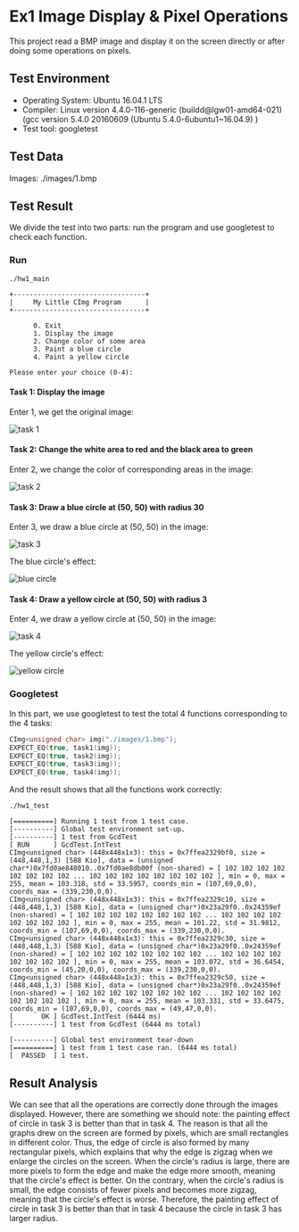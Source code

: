 # Ex1 Image Display & Pixel Operations

This project read a BMP image and display it on the screen directly or after doing some operations on pixels.

## Test Environment

+ Operating System: Ubuntu 16.04.1 LTS
+ Compiler:  Linux version 4.4.0-116-generic (buildd@lgw01-amd64-021) (gcc version 5.4.0 20160609 (Ubuntu 5.4.0-6ubuntu1~16.04.9) )
+ Test tool: googletest

## Test Data

Images: ./images/1.bmp

## Test Result

We divide the test into two parts: run the program and use googletest to check each function.

### Run

```shell
./hw1_main

+---------------------------------+
|     My Little CImg Program      |
+---------------------------------+

      0. Exit                      
      1. Display the image         
      2. Change color of some area
      3. Paint a blue circle       
      4. Paint a yellow circle     

Please enter your choice (0-4):
```

#### Task 1: Display the image

Enter 1, we get the original image:

![task 1](./images/Task1.png)

#### Task 2: Change the white area to red and the black area to green

Enter 2, we change the color of corresponding areas in the image:

![task 2](./images/Task2.png)

#### Task 3: Draw a blue circle at (50, 50) with radius 30

Enter 3, we draw a blue circle at (50, 50) in the image:

![task 3](./images/Task3_1.png)

The blue circle's effect:

![blue circle](./images/Task3_2.png)

#### Task 4: Draw a yellow circle at (50, 50) with radius 3

Enter 4, we draw a yellow circle at (50, 50) in the image:

![task 4](./images/Task4_1.png)

The yellow circle's effect:

![yellow circle](./images/Task4_2.png)

### Googletest

In this part, we use googletest to test the total 4 functions corresponding to the 4 tasks:

```c++
CImg<unsigned char> img("./images/1.bmp");
EXPECT_EQ(true, task1(img));
EXPECT_EQ(true, task2(img));
EXPECT_EQ(true, task3(img));
EXPECT_EQ(true, task4(img));
```

And the result shows that all the functions work correctly:

```shell
./hw1_test

[==========] Running 1 test from 1 test case.
[----------] Global test environment set-up.
[----------] 1 test from GcdTest
[ RUN      ] GcdTest.IntTest
CImg<unsigned char> (448x448x1x3): this = 0x7ffea2329bf0, size = (448,448,1,3) [588 Kio], data = (unsigned char*)0x7fd0ae848010..0x7fd0ae8db00f (non-shared) = [ 102 102 102 102 102 102 102 102 ... 102 102 102 102 102 102 102 102 ], min = 0, max = 255, mean = 103.318, std = 33.5957, coords_min = (107,69,0,0), coords_max = (339,230,0,0).
CImg<unsigned char> (448x448x1x3): this = 0x7ffea2329c10, size = (448,448,1,3) [588 Kio], data = (unsigned char*)0x23a29f0..0x24359ef (non-shared) = [ 102 102 102 102 102 102 102 102 ... 102 102 102 102 102 102 102 102 ], min = 0, max = 255, mean = 101.22, std = 31.9812, coords_min = (107,69,0,0), coords_max = (339,230,0,0).
CImg<unsigned char> (448x448x1x3): this = 0x7ffea2329c30, size = (448,448,1,3) [588 Kio], data = (unsigned char*)0x23a29f0..0x24359ef (non-shared) = [ 102 102 102 102 102 102 102 102 ... 102 102 102 102 102 102 102 102 ], min = 0, max = 255, mean = 103.072, std = 36.6454, coords_min = (45,20,0,0), coords_max = (339,230,0,0).
CImg<unsigned char> (448x448x1x3): this = 0x7ffea2329c50, size = (448,448,1,3) [588 Kio], data = (unsigned char*)0x23a29f0..0x24359ef (non-shared) = [ 102 102 102 102 102 102 102 102 ... 102 102 102 102 102 102 102 102 ], min = 0, max = 255, mean = 103.331, std = 33.6475, coords_min = (107,69,0,0), coords_max = (49,47,0,0).
[       OK ] GcdTest.IntTest (6444 ms)
[----------] 1 test from GcdTest (6444 ms total)

[----------] Global test environment tear-down
[==========] 1 test from 1 test case ran. (6444 ms total)
[  PASSED  ] 1 test.
```

## Result Analysis

We can see that all the operations are correctly done through the images displayed. However, there are something we should note: the painting effect of circle in task 3 is better than that in task 4. The reason is that all the graphs drew on the screen are formed by pixels, which are small rectangles in different color. Thus, the edge of circle is also formed by many rectangular pixels, which explains that why the edge is zigzag when we enlarge the circles on the screen. When the circle's radius is large, there are more pixels to form the edge and make the edge more smooth, meaning that the circle's effect is better. On the contrary, when the circle's radius is small, the edge consists of fewer pixels and becomes more zigzag, meaning that the circle's effect is worse. Therefore, the painting effect of circle in task 3 is better than that in task 4 because the circle in task 3 has larger radius.
